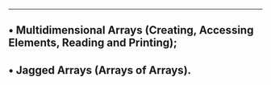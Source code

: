 ----------------------------------------------------------------------------------------
• Multidimensional Arrays (Creating, Accessing Elements, Reading and Printing);
-------------------------------------------------------------------------------------------
• Jagged Arrays (Arrays of Arrays).
-------------------------------------------------------
